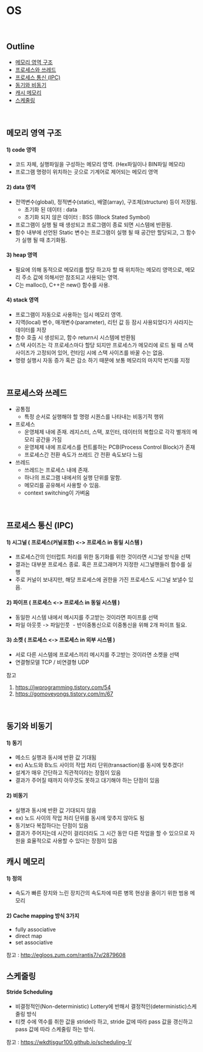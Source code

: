 # OS  

</br>

## Outline
- [메모리 영역 구조](#메모리-영역-구조)
- [프로세스와 쓰레드](#프로세스와-쓰레드)
- [프로세스 통신 (IPC)](#프로세스-통신)
- [동기와 비동기](#프로세스-통신)
- [캐시 메모리](#캐시-메모리)
- [스케줄링](#스케줄링)

</br>

## 메모리 영역 구조
#### 1) code 영역
- 코드 자체, 실행파일을 구성하는 메모리 영역. (Hex파일이나 BIN파일 메모리)  
- 프로그램 명령이 위치하는 곳으로 기계어로 제어되는 메모리 영역

#### 2) data 영역  
- 전역변수(global), 정적변수(static), 배열(array), 구조체(structure) 등이 저장됨.  
  - 초기화 된 데이터 : data
  - 초기화 되지 않은 데이터 : BSS (Block Stated Symbol)   
- 프로그램이 실행 될 때 생성되고 프로그램이 종료 되면 시스템에 반환됨.  
- 함수 내부에 선언된 Static 변수는 프로그램이 실행 될 때 공간만 할당되고, 그 함수가 실행 될 때 초기화됨.

#### 3) heap 영역
- 필요에 의해 동적으로 메모리를 할당 하고자 할 때 위치하는 메모리 영역으로, 메모리 주소 값에 의해서만 참조되고 사용되는 영역.  
- C는 malloc(), C++은 new() 함수를 사용.

#### 4) stack 영역
- 프로그램이 자동으로 사용하는 임시 메모리 영역.  
- 지역(local) 변수, 매개변수(parameter), 리턴 값 등 잠시 사용되었다가 사라지는 데이터를 저장  
- 함수 호출 시 생성되고, 함수 return시 시스템에 반환됨  
- 스택 사이즈는 각 프로세스마다 할당 되지만 프로세스가 메모리에 로드 될 때 스택 사이즈가 고정되어 있어, 런타임 시에 스택 사이즈를 바꿀 수는 없음.  
- 명령 실행시 자동 증가 혹은 감소 하기 때문에 보통 메모리의 마지막 번지를 지정  

</br>

## 프로세스와 쓰레드
- 공통점
  - 특정 순서로 실행해야 할 명령 시퀀스를 나타내는 비동기적 행위  
- 프로세스
  - 운영체제 내에 존재. 레지스터, 스택, 포인터, 데이터의 복합으로 각각 별개의 메모리 공간을 가짐    
  - 운영체제 내에 프로세스를 컨트롤하는 PCB(Process Control Block)가 존재  
  - 프로세스간 전환 속도가 쓰레드 간 전환 속도보다 느림  
- 쓰레드
  - 쓰레드는 프로세스 내에 존재. 
  - 하나의 프로그램 내에서의 실행 단위를 말함.  
  - 메모리를 공유해서 사용할 수 있음.  
  - context switching이 가벼움

</br>

## 프로세스 통신 (IPC)
#### 1) 시그널 ( 프로세스(커널포함) <-> 프로세스 in 동일 시스템 ) 
- 프로세스간의 인터럽트 처리를 위한 동기화를 위한 것이라면 시그널 방식을 선택 
- 결과는 대부분 프로세스 종료. 혹은 프로그래머가 지정한 시그널핸들러 함수를 실행 
- 주로 커널이 보내지만, 해당 프로세스에 권한을 가진 프로세스도 시그널 보낼수 있음. 

#### 2) 파이프 ( 프로세스 <-> 프로세스 in 동일 시스템 )  
- 동일한 시스템 내에서 메시지를 주고받는 것이라면 파이프를 선택
- 파일 아웃풋 -> 파일인풋  - 반이중통신으로 이중통신을 위해 2개 파이프 필요. 

#### 3) 소켓 ( 프로세스 <-> 프로세스 in 외부 시스템 )  
- 서로 다른 시스템에 프로세스끼리 메시지를 주고받는 것이라면 소켓을 선택 
- 연결형모델 TCP / 비연결형 UDP

참고
1. https://jwprogramming.tistory.com/54
2. https://gomoveyongs.tistory.com/m/67

</br>

## 동기와 비동기
#### 1) 동기
- 메소드 실행과 동시에 반환 값 기대됨
- ex) A노드와 B노드 사이의 작업 처리 단위(transaction)를 동시에 맞추겠다!
- 설계가 매우 간단하고 직관적이라는 장점이 있음
- 결과가 주어질 때까지 아무것도 못하고 대기해야 하는 단점이 있음

#### 2) 비동기
- 실행과 동시에 반환 값 기대되지 않음
- ex) 노드 사이의 작업 처리 단위를 동시에 맞추지 않아도 됨
- 동기보다 복잡하다는 단점이 있음
- 결과가 주어지는데 시간이 걸리더라도 그 시간 동안 다른 작업을 할 수 있으므로 자원을 효율적으로 사용할 수 있다는 장점이 있음

## 캐시 메모리
#### 1) 정의
- 속도가 빠른 장치와 느린 장치간의 속도차에 따른 병목 현상을 줄이기 위한 범용 메모리

#### 2) Cache mapping 방식 3가지
- fully associative
- direct map
- set associative

참고 : http://egloos.zum.com/rantis7/v/2879608

## 스케줄링
#### Stride Scheduling
- 비결정적인(Non-deterministic) Lottery에 반해서 결정적인(deterministic)스케줄링 방식
- 티켓 수에 역수를 취한 값을 stride라 하고, stride 값에 따라 pass 값을 갱신하고 pass 값에 따라 스케줄링 하는 방식.

참고 : https://wkdtjsgur100.github.io/scheduling-1/






